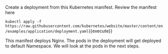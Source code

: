 Create a deployment from this Kubernetes manifest. Review the manifest here

`kubectl apply -f https://raw.githubusercontent.com/kubernetes/website/master/content/en/examples/application/deployment.yaml`{{execute}}

This manifest deploys Nginx. The pods in the deployment will get deployed to default Namespace. We will look at the pods in the next steps.

